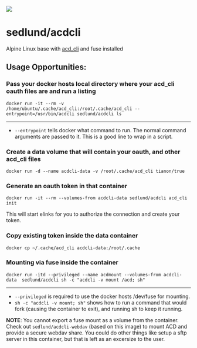 [![](https://badge.imagelayers.io/sedlund/acdcli:latest.svg)](https://imagelayers.io/?images=sedlund/acdcli:latest 'Get your own badge on imagelayers.io')

# sedlund/acdcli

Alpine Linux base with [acd_cli](https://github.com/yadayada/acd_cli) and fuse installed

## Usage Opportunities:

### Pass your docker hosts local directory where your acd_cli oauth files are and run a listing

    docker run -it --rm -v /home/ubuntu/.cache/acd_cli:/root/.cache/acd_cli --entrypoint=/usr/bin/acdcli sedlund/acdcli ls
----

* `--entrypoint` tells docker what command to run.  The normal command arguments are passed to it.  This is a good line to wrap in a script.

### Create a data volume that will contain your oauth, and other acd_cli files

    docker run -d --name acdcli-data -v /root/.cache/acd_cli tianon/true

### Generate an oauth token in that container

    docker run -it --rm --volumes-from acdcli-data sedlund/acdcli acd_cli init

This will start elinks for you to authorize the connection and create your token.

### Copy existing token inside the data container
    docker cp ~/.cache/acd_cli acdcli-data:/root/.cache

### Mounting via fuse inside the container

    docker run -itd --privileged --name acdmount --volumes-from acdcli-data  sedlund/acdcli sh -c "acdcli -v mount /acd; sh"
----

* `--privileged` is required to use the docker hosts /dev/fuse for mounting.
* `sh -c "acdcli -v mount; sh"` shows how to run a command that would fork (causing the container to exit), and running sh to keep it running.

**NOTE**: You cannot export a fuse mount as a volume from the container.  Check out `sedlund/acdcli-webdav` (based on this image) to mount ACD and provide a secure webdav share.  You could do other things like setup a sftp server in this container, but that is left as an excersize to the user.
